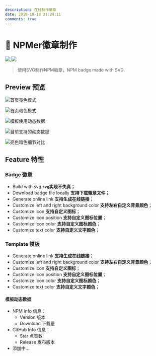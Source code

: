```yaml
---
description: 在线制作徽章
date: 2018-10-18 21:24:11
comments: true
---
```


# 🐳 NPMer徽章制作

 [![](https://woolson.gitee.io/npmer-badge/Make%20with-ffffff-fb5656--heart-ee401f-right-ffffff-ededed-square-flat-plain.svg) ![](https://woolson.cn/npmer/github/release/b77db66c-dd6b-409a-a1f3-3ff0bf414c15?user=woolson&repo=npmer)](https://github.com/woolson/npmer)

> 使用SVG制作NPM徽章，NPM badge made with SVG.

## Preview 预览

![&#x9996;&#x9875;&#x4EAE;&#x8272;&#x6A21;&#x5F0F;](/assets/image/jie-ping-20200108-shang-wu-10.38.58.png)

![&#x9996;&#x9875;&#x6697;&#x8272;&#x6A21;&#x5F0F;](/assets/image/jie-ping-20200108-shang-wu-10.39.49.png)

![&#x6A21;&#x677F;&#x4F7F;&#x7528;&#x52A8;&#x6001;&#x6570;&#x636E;](/assets/image/jie-ping-20200108-shang-wu-10.40.47.png)

![&#x76EE;&#x524D;&#x652F;&#x6301;&#x7684;&#x52A8;&#x6001;&#x6570;&#x636E;](/assets/image/image%20%2811%29.png)

![&#x4EAE;&#x8272;&#x6697;&#x8272;&#x7EC6;&#x8282;&#x5BF9;&#x6BD4;](/assets/image/image%20%2860%29.png)

## Feature 特性

### Badge 徽章

* Build with svg **`svg`实现不失真；**
* Download badge file locally **支持下载徽章文件；**
* Generate online link **支持生成在线链接**；
* Customize left and right background color **支持左右自定义背景颜色**；
* Customize icon **支持自定义图标**；
* Customize icon position **支持自定义图标位置**；
* Customize icon color **支持自定义图标颜色**；
* Customize text color **支持自定义文字颜色**；

### Template 模板

* Generate online link **支持生成在线链接**；
* Customize left and right background color **支持左右自定义背景颜色**；
* Customize icon **支持自定义图标**；
* Customize icon position **支持自定义图标位置**；
* Customize icon color **支持自定义图标颜色**；
* Customize text color **支持自定义文字颜色**；

#### 模板动态数据

* NPM Info 信息：
  * Version 版本
  * Download 下载量
* GitHub Info 信息：
  * Star 点赞数
  * Release 发布版本
* 添加中...

